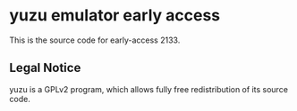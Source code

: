 yuzu emulator early access
=============

This is the source code for early-access 2133.

## Legal Notice

yuzu is a GPLv2 program, which allows fully free redistribution of its source code.